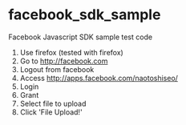 facebook_sdk_sample
===================

Facebook Javascript SDK sample test code

1. Use firefox (tested with firefox)
2. Go to http://facebook.com
3. Logout from facebook
4. Access http://apps.facebook.com/naotoshiseo/
5. Login
6. Grant
7. Select file to upload
8. Click 'File Upload!'

